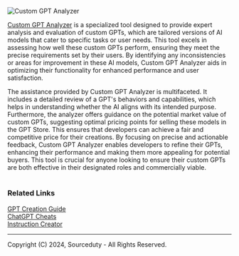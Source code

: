 ![Custom GPT Analyzer](https://github.com/sourceduty/Custom_GPT_Analyzer/assets/123030236/f4207930-b75f-4b2f-8529-54cd49b040dd)

[Custom GPT Analyzer](https://chatgpt.com/g/g-IJ95hRgWU-custom-gpt-analyzer) is a specialized tool designed to provide expert analysis and evaluation of custom GPTs, which are tailored versions of AI models that cater to specific tasks or user needs. This tool excels in assessing how well these custom GPTs perform, ensuring they meet the precise requirements set by their users. By identifying any inconsistencies or areas for improvement in these AI models, Custom GPT Analyzer aids in optimizing their functionality for enhanced performance and user satisfaction.

The assistance provided by Custom GPT Analyzer is multifaceted. It includes a detailed review of a GPT's behaviors and capabilities, which helps in understanding whether the AI aligns with its intended purpose. Furthermore, the analyzer offers guidance on the potential market value of custom GPTs, suggesting optimal pricing points for selling these models in the GPT Store. This ensures that developers can achieve a fair and competitive price for their creations. By focusing on precise and actionable feedback, Custom GPT Analyzer enables developers to refine their GPTs, enhancing their performance and making them more appealing for potential buyers. This tool is crucial for anyone looking to ensure their custom GPTs are both effective in their designated roles and commercially viable.

#
### Related Links

[GPT Creation Guide](https://chatgpt.com/g/g-GoLkguGSc-gpt-creation-guide)
<br>
[ChatGPT Cheats](https://chat.openai.com/g/g-Zvkwt2Zkr-chatgpt-cheats)
<br>
[Instruction Creator](https://chatgpt.com/g/g-yAwEVaLkf-instruction-creator)

***
Copyright (C) 2024, Sourceduty - All Rights Reserved.
